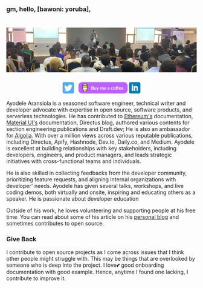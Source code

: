 ### gm, hello, [bawoni: yoruba],

# [![ayodele header image](https://raw.githubusercontent.com/CodeLeom/CodeLeom/main/images/github-header.png)](https://leomofthings.com)

<p align='center'>
<a href="https://twitter.com/leomofthings"><img height="30" src="https://raw.githubusercontent.com/CodeLeom/CodeLeom/main/images/twitter.png?raw=true"></a>&nbsp;&nbsp;
<a href="https://www.buymeacoffee.com/leomofthings"><img height="30" src="https://raw.githubusercontent.com/CodeLeom/CodeLeom/main/images/buymeacoffee.png?raw=true"></a>
<a href="https://www.linkedin.com/in/aransiolaayo/"><img height="30" src="https://raw.githubusercontent.com/CodeLeom/CodeLeom/main/images/linkedin.png?raw=true"></a>
</p>

Ayodele Aransiola is a seasoned software engineer, technical writer and developer advocate with expertise in open source, software products, and serverless technologies. He has contributed to [Ethereum's](https://ethereum.org/en/) documentation, [Material UI's](https://mui.com/material-ui/getting-started/) documentation, Directus blog, authored various contents for section engineering publications and Draft.dev; He is also an ambassador for [Algolia](https://www.algolia.com/).
With over a million views across various reputable publications, including Directus, Apify, Hashnode, Dev.to, Daily.co, and Medium. Ayodele is excellent at building relationships with key stakeholders, including developers, engineers, and product managers, and leads strategic initiatives with cross-functional teams and individuals.

He is also skilled in collecting feedbacks from the developer community, prioritizing feature requests, and aligning internal organizations with developer' needs. Ayodele has given several talks, workshops, and live coding demos, both virtually and onsite, inspiring and educating others as a speaker. He is passionate about developer education

Outside of his work, he loves volunteering and supporting people at his free time. You can read about some of his article on his [personal blog](https://leomofthings.com) and sometimes contributes to open source.

### Give Back

I contribute to open source projects as I come across issues that I think other people might struggle with. This may be things that are overlooked by someone who is deep into the project. I love💕 good onboarding documentation with good example. Hence, anytime I found one lacking, I contribute to improve it.
